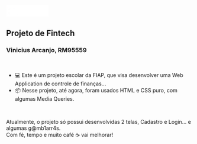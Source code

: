 <img src="assets/header-logo.png">

<h2>Projeto de Fintech</h2>
<h3>Vinicius Arcanjo, RM95559</h3><br>

<ul>
  <li>💻 Este é um projeto escolar da FIAP, que visa desenvolver uma Web Application de controle de finanças...</li>
  <li>📦 Nesse projeto, até agora, foram usados HTML e CSS puro, com algumas Media Queries.</li>
</ul><br>

<p>Atualmente, o projeto só possui desenvolvidas 2 telas, Cadastro e Login... e algumas g@mb1arr4s.<br>
Com fé, tempo e muito café ☕ vai melhorar!</p>
